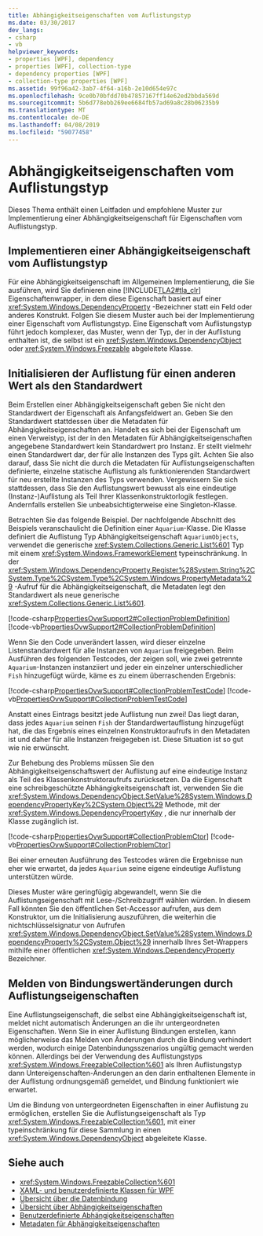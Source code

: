 ```yaml
---
title: Abhängigkeitseigenschaften vom Auflistungstyp
ms.date: 03/30/2017
dev_langs:
- csharp
- vb
helpviewer_keywords:
- properties [WPF], dependency
- properties [WPF], collection-type
- dependency properties [WPF]
- collection-type properties [WPF]
ms.assetid: 99f96a42-3ab7-4f64-a16b-2e10d654e97c
ms.openlocfilehash: 9ce0b70bfdd70b47857167ff14e62ed2bbda569d
ms.sourcegitcommit: 5b6d778ebb269ee6684fb57ad69a8c28b06235b9
ms.translationtype: MT
ms.contentlocale: de-DE
ms.lasthandoff: 04/08/2019
ms.locfileid: "59077458"
---
```

# <a name="collection-type-dependency-properties"></a>Abhängigkeitseigenschaften vom Auflistungstyp
Dieses Thema enthält einen Leitfaden und empfohlene Muster zur Implementierung einer Abhängigkeitseigenschaft für Eigenschaften vom Auflistungstyp.  

<a name="implementing"></a>   
## <a name="implementing-a-collection-type-dependency-property"></a>Implementieren einer Abhängigkeitseigenschaft vom Auflistungstyp  
 Für eine Abhängigkeitseigenschaft im Allgemeinen Implementierung, die Sie ausführen, wird Sie definieren eine [!INCLUDE[TLA2#tla_clr](../../../../includes/tla2sharptla-clr-md.md)] Eigenschaftenwrapper, in dem diese Eigenschaft basiert auf einer <xref:System.Windows.DependencyProperty> -Bezeichner statt ein Feld oder anderes Konstrukt. Folgen Sie diesem Muster auch bei der Implementierung einer Eigenschaft vom Auflistungstyp. Eine Eigenschaft vom Auflistungstyp führt jedoch komplexer, das Muster, wenn der Typ, der in der Auflistung enthalten ist, die selbst ist ein <xref:System.Windows.DependencyObject> oder <xref:System.Windows.Freezable> abgeleitete Klasse.  
  
<a name="initializing"></a>   
## <a name="initializing-the-collection-beyond-the-default-value"></a>Initialisieren der Auflistung für einen anderen Wert als den Standardwert  
 Beim Erstellen einer Abhängigkeitseigenschaft geben Sie nicht den Standardwert der Eigenschaft als Anfangsfeldwert an. Geben Sie den Standardwert stattdessen über die Metadaten für Abhängigkeitseigenschaften an. Handelt es sich bei der Eigenschaft um einen Verweistyp, ist der in den Metadaten für Abhängigkeitseigenschaften angegebene Standardwert kein Standardwert pro Instanz. Er stellt vielmehr einen Standardwert dar, der für alle Instanzen des Typs gilt. Achten Sie also darauf, dass Sie nicht die durch die Metadaten für Auflistungseigenschaften definierte, einzelne statische Auflistung als funktionierenden Standardwert für neu erstellte Instanzen des Typs verwenden. Vergewissern Sie sich stattdessen, dass Sie den Auflistungswert bewusst als eine eindeutige (Instanz-)Auflistung als Teil Ihrer Klassenkonstruktorlogik festlegen. Andernfalls erstellen Sie unbeabsichtigterweise eine Singleton-Klasse.  
  
 Betrachten Sie das folgende Beispiel. Der nachfolgende Abschnitt des Beispiels veranschaulicht die Definition einer `Aquarium`-Klasse. Die Klasse definiert die Auflistung Typ Abhängigkeitseigenschaft `AquariumObjects`, verwendet die generische <xref:System.Collections.Generic.List%601> Typ mit einem <xref:System.Windows.FrameworkElement> typeinschränkung. In der <xref:System.Windows.DependencyProperty.Register%28System.String%2CSystem.Type%2CSystem.Type%2CSystem.Windows.PropertyMetadata%29> -Aufruf für die Abhängigkeitseigenschaft, die Metadaten legt den Standardwert als neue generische <xref:System.Collections.Generic.List%601>.  
  
 [!code-csharp[PropertiesOvwSupport2#CollectionProblemDefinition](~/samples/snippets/csharp/VS_Snippets_Wpf/PropertiesOvwSupport2/CSharp/page.xaml.cs#collectionproblemdefinition)]
 [!code-vb[PropertiesOvwSupport2#CollectionProblemDefinition](~/samples/snippets/visualbasic/VS_Snippets_Wpf/PropertiesOvwSupport2/visualbasic/page.xaml.vb#collectionproblemdefinition)]  
  
 Wenn Sie den Code unverändert lassen, wird dieser einzelne Listenstandardwert für alle Instanzen von `Aquarium` freigegeben. Beim Ausführen des folgenden Testcodes, der zeigen soll, wie zwei getrennte `Aquarium`-Instanzen instanziiert und jeder ein einzelner unterschiedlicher `Fish` hinzugefügt würde, käme es zu einem überraschenden Ergebnis:  
  
 [!code-csharp[PropertiesOvwSupport#CollectionProblemTestCode](~/samples/snippets/csharp/VS_Snippets_Wpf/PropertiesOvwSupport/CSharp/page4.xaml.cs#collectionproblemtestcode)]
 [!code-vb[PropertiesOvwSupport#CollectionProblemTestCode](~/samples/snippets/visualbasic/VS_Snippets_Wpf/PropertiesOvwSupport/visualbasic/page4.xaml.vb#collectionproblemtestcode)]  
  
 Anstatt eines Eintrags besitzt jede Auflistung nun zwei! Das liegt daran, dass jedes `Aquarium` seinen `Fish` der Standardwertauflistung hinzugefügt hat, die das Ergebnis eines einzelnen Konstruktoraufrufs in den Metadaten ist und daher für alle Instanzen freigegeben ist. Diese Situation ist so gut wie nie erwünscht.  
  
 Zur Behebung des Problems müssen Sie den Abhängigkeitseigenschaftswert der Auflistung auf eine eindeutige Instanz als Teil des Klassenkonstruktoraufrufs zurücksetzen. Da die Eigenschaft eine schreibgeschützte Abhängigkeitseigenschaft ist, verwenden Sie die <xref:System.Windows.DependencyObject.SetValue%28System.Windows.DependencyPropertyKey%2CSystem.Object%29> Methode, mit der <xref:System.Windows.DependencyPropertyKey> , die nur innerhalb der Klasse zugänglich ist.  
  
 [!code-csharp[PropertiesOvwSupport#CollectionProblemCtor](~/samples/snippets/csharp/VS_Snippets_Wpf/PropertiesOvwSupport/CSharp/page4.xaml.cs#collectionproblemctor)]
 [!code-vb[PropertiesOvwSupport#CollectionProblemCtor](~/samples/snippets/visualbasic/VS_Snippets_Wpf/PropertiesOvwSupport/visualbasic/page4.xaml.vb#collectionproblemctor)]  
  
 Bei einer erneuten Ausführung des Testcodes wären die Ergebnisse nun eher wie erwartet, da jedes `Aquarium` seine eigene eindeutige Auflistung unterstützen würde.  
  
 Dieses Muster wäre geringfügig abgewandelt, wenn Sie die Auflistungseigenschaft mit Lese-/Schreibzugriff wählen würden. In diesem Fall könnten Sie den öffentlichen Set-Accessor aufrufen, aus dem Konstruktor, um die Initialisierung auszuführen, die weiterhin die nichtschlüsselsignatur von Aufrufen <xref:System.Windows.DependencyObject.SetValue%28System.Windows.DependencyProperty%2CSystem.Object%29> innerhalb Ihres Set-Wrappers mithilfe einer öffentlichen <xref:System.Windows.DependencyProperty> Bezeichner.  
  
## <a name="reporting-binding-value-changes-from-collection-properties"></a>Melden von Bindungswertänderungen durch Auflistungseigenschaften  
 Eine Auflistungseigenschaft, die selbst eine Abhängigkeitseigenschaft ist, meldet nicht automatisch Änderungen an die ihr untergeordneten Eigenschaften. Wenn Sie in einer Auflistung Bindungen erstellen, kann möglicherweise das Melden von Änderungen durch die Bindung verhindert werden, wodurch einige Datenbindungsszenarios ungültig gemacht werden können. Allerdings bei der Verwendung des Auflistungstyps <xref:System.Windows.FreezableCollection%601> als Ihren Auflistungstyp dann Untereigenschaften-Änderungen an den darin enthaltenen Elemente in der Auflistung ordnungsgemäß gemeldet, und Bindung funktioniert wie erwartet.  
  
 Um die Bindung von untergeordneten Eigenschaften in einer Auflistung zu ermöglichen, erstellen Sie die Auflistungseigenschaft als Typ <xref:System.Windows.FreezableCollection%601>, mit einer typeinschränkung für diese Sammlung in einen <xref:System.Windows.DependencyObject> abgeleitete Klasse.  
  
## <a name="see-also"></a>Siehe auch

- <xref:System.Windows.FreezableCollection%601>
- [XAML- und benutzerdefinierte Klassen für WPF](xaml-and-custom-classes-for-wpf.md)
- [Übersicht über die Datenbindung](../data/data-binding-overview.md)
- [Übersicht über Abhängigkeitseigenschaften](dependency-properties-overview.md)
- [Benutzerdefinierte Abhängigkeitseigenschaften](custom-dependency-properties.md)
- [Metadaten für Abhängigkeitseigenschaften](dependency-property-metadata.md)
